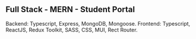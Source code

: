 ##  Full Stack - MERN - Student Portal
Backend: Typescript, Express, MongoDB, Mongoose.
Frontend: Typescript, ReactJS, Redux Toolkit, SASS, CSS, MUI, Rect Router.

